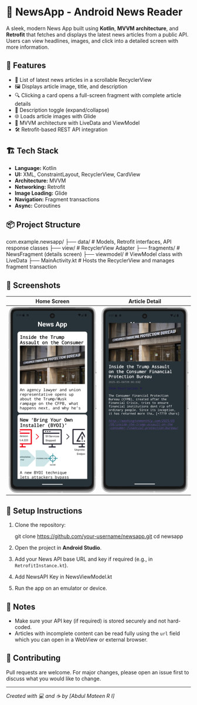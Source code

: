
# 📰 NewsApp - Android News Reader

A sleek, modern News App built using **Kotlin**, **MVVM architecture**, and **Retrofit** that fetches and displays the latest news articles from a public API. Users can view headlines, images, and click into a detailed screen with more information.

## 🚀 Features

- 📄 List of latest news articles in a scrollable RecyclerView
- 🖼️ Displays article image, title, and description
- 🔍 Clicking a card opens a full-screen fragment with complete article details
- 🔽 Description toggle (expand/collapse)
- 🌐 Loads article images with Glide
- 🧠 MVVM architecture with LiveData and ViewModel
- 🛠️ Retrofit-based REST API integration

## 🏗️ Tech Stack

- **Language:** Kotlin
- **UI:** XML, ConstraintLayout, RecyclerView, CardView
- **Architecture:** MVVM
- **Networking:** Retrofit
- **Image Loading:** Glide
- **Navigation:** Fragment transactions
- **Async:** Coroutines

## 📦 Project Structure



com.example.newsapp/
├── data/              # Models, Retrofit interfaces, API response classes
├── view/              # RecyclerView Adapter
├── fragments/         # NewsFragment (details screen)
├── viewmodel/         # ViewModel class with LiveData
├── MainActivity.kt    # Hosts the RecyclerView and manages fragment transaction



## 📱 Screenshots

| Home Screen | Article Detail |
|-------------|----------------|
| ![Home](home.png) | ![Detail](detail.png) |

## 🔧 Setup Instructions

1. Clone the repository:

   git clone https://github.com/your-username/newsapp.git
   cd newsapp


2. Open the project in **Android Studio**.

3. Add your News API base URL and key if required (e.g., in `RetrofitInstance.kt`).

4. Add NewsAPI Key in NewsViewModel.kt

5. Run the app on an emulator or device.
   

## 📌 Notes

* Make sure your API key (if required) is stored securely and not hard-coded.
* Articles with incomplete content can be read fully using the `url` field which you can open in a WebView or external browser.

## 🤝 Contributing

Pull requests are welcome. For major changes, please open an issue first to discuss what you would like to change.


---

*Created with 💻 and ☕ by \[Abdul Mateen R I]*

